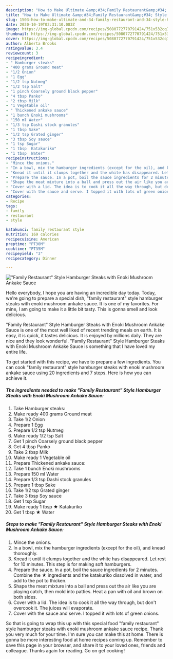 ```yaml
---
description: "How to Make Ultimate &amp;#34;Family Restaurant&amp;#34; Style Hamburger Steaks with Enoki Mushroom Ankake Sauce"
title: "How to Make Ultimate &amp;#34;Family Restaurant&amp;#34; Style Hamburger Steaks with Enoki Mushroom Ankake Sauce"
slug: 1503-how-to-make-ultimate-and-34-family-restaurant-and-34-style-hamburger-steaks-with-enoki-mushroom-ankake-sauce
date: 2020-10-19T02:31:10.083Z
image: https://img-global.cpcdn.com/recipes/5080772770791424/751x532cq70/family-restaurant-style-hamburger-steaks-with-enoki-mushroom-ankake-sauce-recipe-main-photo.jpg
thumbnail: https://img-global.cpcdn.com/recipes/5080772770791424/751x532cq70/family-restaurant-style-hamburger-steaks-with-enoki-mushroom-ankake-sauce-recipe-main-photo.jpg
cover: https://img-global.cpcdn.com/recipes/5080772770791424/751x532cq70/family-restaurant-style-hamburger-steaks-with-enoki-mushroom-ankake-sauce-recipe-main-photo.jpg
author: Alberta Brooks
ratingvalue: 3.4
reviewcount: 3
recipeingredient:
- " Hamburger steaks"
- "400 grams Ground meat"
- "1/2 Onion"
- "1 Egg"
- "1/2 tsp Nutmeg"
- "1/2 tsp Salt"
- "1 pinch Coarsely ground black pepper"
- "4 tbsp Panko"
- "2 tbsp Milk"
- "1 Vegetable oil"
- " Thickened ankake sauce"
- "1 bunch Enoki mushrooms"
- "150 ml Water"
- "1/3 tsp Dashi stock granules"
- "1 tbsp Sake"
- "1/2 tsp Grated ginger"
- "3 tbsp Soy sauce"
- "1 tsp Sugar"
- "1 tbsp  Katakuriko"
- "1 tbsp  Water"
recipeinstructions:
- "Mince the onions."
- "In a bowl, mix the hamburger ingredients (except for the oil), and knead thoroughly."
- "Knead it until it clumps together and the white has disappeared. Let rest for 10 minutes. This step is for making soft hamburgers."
- "Prepare the sauce. In a pot, boil the sauce ingredients for 2 minutes. Combine the ★ ingredients and the katakuriko dissolved in water, and add to the pot to thicken."
- "Shape the meat mixture into a ball and press out the air like you are playing catch, then mold into patties. Heat a pan with oil and brown on both sides."
- "Cover with a lid. The idea is to cook it all the way through, but don&#39;t overcook it. The juices will evaporate."
- "Cover with the sauce and serve. I topped it with lots of green onions."
categories:
- Recipe
tags:
- family
- restaurant
- style

katakunci: family restaurant style 
nutrition: 169 calories
recipecuisine: American
preptime: "PT30M"
cooktime: "PT35M"
recipeyield: "3"
recipecategory: Dinner

---
```



![&#34;Family Restaurant&#34; Style Hamburger Steaks with Enoki Mushroom Ankake Sauce](https://img-global.cpcdn.com/recipes/5080772770791424/751x532cq70/family-restaurant-style-hamburger-steaks-with-enoki-mushroom-ankake-sauce-recipe-main-photo.jpg)

Hello everybody, I hope you are having an incredible day today. Today, we're going to prepare a special dish, &#34;family restaurant&#34; style hamburger steaks with enoki mushroom ankake sauce. It is one of my favorites. For mine, I am going to make it a little bit tasty. This is gonna smell and look delicious.

&#34;Family Restaurant&#34; Style Hamburger Steaks with Enoki Mushroom Ankake Sauce is one of the most well liked of recent trending meals on earth. It is easy, it is quick, it tastes delicious. It is enjoyed by millions daily. They are nice and they look wonderful. &#34;Family Restaurant&#34; Style Hamburger Steaks with Enoki Mushroom Ankake Sauce is something that I have loved my entire life.




To get started with this recipe, we have to prepare a few ingredients. You can cook &#34;family restaurant&#34; style hamburger steaks with enoki mushroom ankake sauce using 20 ingredients and 7 steps. Here is how you can achieve it.

<!--inarticleads1-->

##### The ingredients needed to make &#34;Family Restaurant&#34; Style Hamburger Steaks with Enoki Mushroom Ankake Sauce:

1. Take  Hamburger steaks:
1. Make ready 400 grams Ground meat
1. Take 1/2 Onion
1. Prepare 1 Egg
1. Prepare 1/2 tsp Nutmeg
1. Make ready 1/2 tsp Salt
1. Get 1 pinch Coarsely ground black pepper
1. Get 4 tbsp Panko
1. Take 2 tbsp Milk
1. Make ready 1 Vegetable oil
1. Prepare  Thickened ankake sauce:
1. Take 1 bunch Enoki mushrooms
1. Prepare 150 ml Water
1. Prepare 1/3 tsp Dashi stock granules
1. Prepare 1 tbsp Sake
1. Take 1/2 tsp Grated ginger
1. Take 3 tbsp Soy sauce
1. Get 1 tsp Sugar
1. Make ready 1 tbsp ★ Katakuriko
1. Get 1 tbsp ★ Water




<!--inarticleads2-->

##### Steps to make &#34;Family Restaurant&#34; Style Hamburger Steaks with Enoki Mushroom Ankake Sauce:

1. Mince the onions.
1. In a bowl, mix the hamburger ingredients (except for the oil), and knead thoroughly.
1. Knead it until it clumps together and the white has disappeared. Let rest for 10 minutes. This step is for making soft hamburgers.
1. Prepare the sauce. In a pot, boil the sauce ingredients for 2 minutes. Combine the ★ ingredients and the katakuriko dissolved in water, and add to the pot to thicken.
1. Shape the meat mixture into a ball and press out the air like you are playing catch, then mold into patties. Heat a pan with oil and brown on both sides.
1. Cover with a lid. The idea is to cook it all the way through, but don&#39;t overcook it. The juices will evaporate.
1. Cover with the sauce and serve. I topped it with lots of green onions.




So that is going to wrap this up with this special food &#34;family restaurant&#34; style hamburger steaks with enoki mushroom ankake sauce recipe. Thank you very much for your time. I'm sure you can make this at home. There is gonna be more interesting food at home recipes coming up. Remember to save this page in your browser, and share it to your loved ones, friends and colleague. Thanks again for reading. Go on get cooking!
